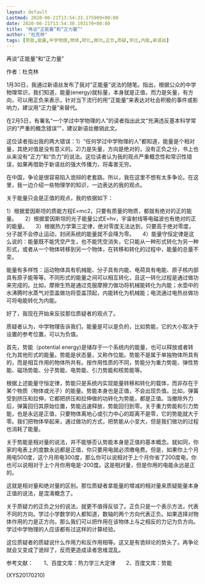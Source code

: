 ```yaml
---
layout: default
Lastmod: 2020-06-21T13:54:33.175909+00:00
date: 2020-06-21T13:54:30.193170+00:00
title: "再谈“正能量”和“正力量”"
author: "杜克林"
tags: [势能,能量,中学物理,物体,转化,做功,正负,质疑,学过,内能,新语丝]
---
```


再谈“正能量”和“正力量”

作者：杜克林

1月30日，我通过新语丝发布了我对“正能量”说法的随笔。指出，根据公众的中学物理常识，我们知道，能量(energy)就标量，本身就是正值，而力是矢量，有方向，可以用正负来表示，针对当下流行的用“正能量”来表达对社会积极的事件或影响力，建议用“正力量”来替代。

在2月5日，有署名“一个学过中学物理的人”的读者指出此文“充满违反基本科学常识的“严重的概念错误””，建议新语丝撤销此文。

这位读者指出我的两大错误：1）“任何学过中学物理的人”都知道，能量是个相对量，其绝对值是没有意义的。2)力是矢量，方向是绝对的，没有正负之分，书上也从来没有“正力”和“负力”的说法。这位读者认为我的观点严重概念性和常识性错误，如果再借助于新语丝的强大传播力，将毒害无穷。

在中国，争论是很容易陷入诡辩的老套路。所以，我在这里不想有太多争论。在这里，我一边介绍一些物理学的知识，一边表达的我的观点。

关于能量只会是正值的观点，我的依据如下：

1）根据爱因斯坦的质能方程E=mc2，只要有质量的物质，都就有绝对的正的能量。　　2）根据爱因斯坦的光子能量公式E=hv，宇宙射线等电磁波也有绝对的正的能量。　　3）根据热力学第三定律，绝对零度无法达到，只要高于绝对零度，分子就不会停止运动，封闭系统的能量就不会降为零。　　4）能量守恒定律是这么说的：能量既不能凭空产生，也不能凭空消失，它只能从一种形式转化为另一种形式，或者从一个物体转移到另一个物体，在转移和转化的过程中，能量的总量不变。

能量有多样性：运动物体具有机械能、分子具有内能、电荷具有电能、原子核内部具有原子能等等。不同形式的能量之间可以相互转化，且这一转化过程是通过做功来完成的。比如，摩擦生热是通过克服摩擦力做功将机械能转化为内能；水壶中的水沸腾时水蒸气对壶盖做功将壶盖顶起，内能转化为机械能；电流通过电热丝做功可将电能转化为内能。

好了，我现在开始来反驳那位质疑者的观点了。

质疑者认为，中学物理告诉我们，能量是可以是负的，比如势能，它的大小取决于设置的参考位置，可以为负值。

首先，势能（potential energy)是储存于一个系统内的能量，也可以释放或者转化为其他形式的能量。势能是状态量，又称作位能。势能不是属于单独物体所具有的，而是相互作用的物体所共有。按作用性质的不同，势能分为重力势能、弹性势能、磁场势能、分子势能、电势能、引力势能和核势能等。

根据上述能量守恒定律，势能只是系统内实现能量转移和转化的载体，而非存在于某个物质（物体或光子）的能量。势能本身也是正值，不会出现负值。比如，弹簧受到挤压和拉伸，它都把挤压和拉伸做的功转化为势能，都是正值。当撤除外力后，弹簧回归其原始位置，势能迅速释放，势能回归到零。关于重力势能和引力势能，也是永远是正值，只要物体离地心或引力中心的距离不是零，它的势能就大于零。我们把物体举起来，通过做功的方式，把势能从小变大，但是我们做功的过程也消耗了能量。

关于势能是相对量的说法，并不能够否认势能本身是正值的基本概念。就如同，你家的电表上的度数永远都是正值，你只要用电就必须缴电费。但是，如果你上个月用电500度，这个月用电300度，那么你可以说相对于上个月你省了200度电，你也可以说相对于上个月你用电是-200度。这是相对量，但是你用的电能永远是正的。

这就是相对量和绝对量的区别。那位质疑者拿能量的增减的相对量来质疑能量本身正值的说法，是混淆概念了。

关于质疑力的正负之分的说法，就更不值得反驳了。正负只是一个表示方法，代表不同的方向。学过小学数学的人都知道，数轴的两个方向代表正负。如果选择对物体作用的力是正方向，那么我们可以把作用在该物体上与之相反的力记为负方向。学过中学物理的人应该都有过这样的计算经验。

这位质疑者的质疑说什么作用力和反作用相等。这又是有诡辩论的势头了。再争论就会又变成了诡辩了，反而更造成读者思维混乱。

参考文献：　　1、百度文库：热力学三大定律　　2、百度文库：势能

(XYS20170210)

